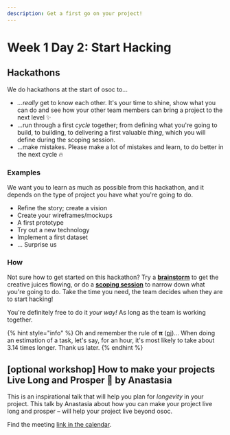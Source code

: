 ```yaml
---
description: Get a first go on your project!
---
```


# Week 1 Day 2: Start Hacking

## Hackathons

We do hackathons at the start of osoc to...

* _...really_ get to know each other. It's your time to shine, show what you can do and see how your other team members can bring a project to the next level ✨
* ...run through a first _cycle_ together; from defining what you're going to build, to building, to delivering a first valuable _thing_, which you will define during the scoping session.
* ...make mistakes. Please make a lot of mistakes and learn, to do better in the next cycle 🔥

### Examples

We want you to learn as much as possible from this hackathon, and it depends on the type of project you have what you're going to do.

* Refine the story; create a vision
* Create your wireframes/mockups
* A first prototype
* Try out a new technology
* Implement a first dataset
* ... Surprise us

### How

Not sure how to get started on this hackathon? Try a [**brainstorm**](https://help.osoc.be/global/coaches/the-coaching-job/how-to-manage-a-team#3-brainstorm-ideas-2-bonus-adaptions) to get the creative juices flowing, or do a [**scoping session**](https://help.osoc.be/global/coaches/the-coaching-job/how-to-manage-a-team#how-to-do-a-scoping-session) to narrow down what you're going to do. Take the time you need, the team decides when they are to start hacking!&#x20;

You're definitely free to do it _your way!_ As long as the team is working together.

{% hint style="info" %}
Oh and remember the rule of **π** ([pi](https://twitter.com/pietercolpaert))... When doing an estimation of a task, let's say, for an hour, it's most likely to take about 3.14 times longer. Thank us later.
{% endhint %}

## \[optional workshop] How to make your projects Live Long and Prosper 🖖 by Anastasia

This is an inspirational talk that will help you plan for _longevity_ in your project. This talk by Anastasia about how you can make your project live long and prosper – will help your project live beyond osoc.

Find the meeting [link in the calendar](https://calendar.google.com/calendar/u/0/embed?src=mietclaes.com\_h1rs31a79809r742e5lpdpegbg@group.calendar.google.com\&ctz=Europe/Brussels\&dates=20220704/20220708\&mode=week).
